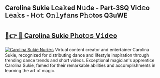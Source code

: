 ## Carolina Sukie L𝚎a𝚔ed N𝚞𝚍e - Part-3SQ Vi𝚍𝚎o L𝚎a𝚔s - H𝚘𝚝 O𝚗𝚕yf𝚊ns P𝚑𝚘tos Q3uWE

# <h2><a href="http://kf00gll.oniu.top/?m=Carolina+Sukie">🔗👉 🔴 Carolina Sukie P𝚑ot𝚘𝚜 V𝚒d𝚎o</a></h2>

[![Carolina Sukie Nu𝚍e𝚜](https://i.imgur.com/0qMVB7G.gif)](http://kf00gll.oniu.top/?m=Carolina+Sukie)
Virtual content creator and entertainer Carolina Sukie, recognized for distributing dance and lifestyle inspiration through trending dance trends and short videos. Exceptional magician's apprentice Carolina Sukie, famed for their remarkable abilities and accomplishments in learning the art of magic.  
